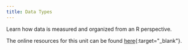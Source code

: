 ```yaml
---
title: Data Types
---
```


Learn how data is measured and organized from an R perspective.
<!--more-->


The online resources for this unit can be found [here](https://geomoer.github.io/moer-base-r/unit02/unit02-01_Intro.html){:target="_blank"}.

